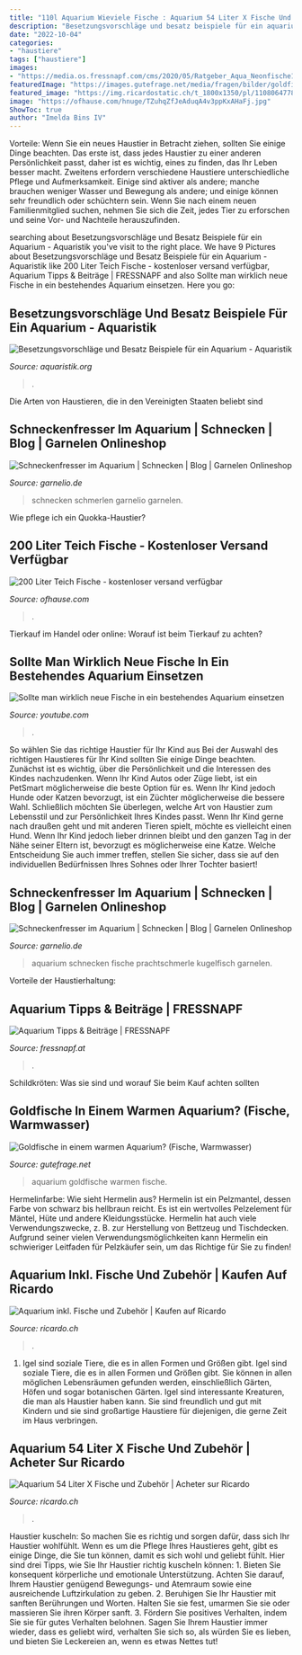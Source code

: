 ```yaml
---
title: "110l Aquarium Wieviele Fische : Aquarium 54 Liter X Fische Und Zubehör"
description: "Besetzungsvorschläge und besatz beispiele für ein aquarium"
date: "2022-10-04"
categories:
- "haustiere"
tags: ["haustiere"]
images:
- "https://media.os.fressnapf.com/cms/2020/05/Ratgeber_Aqua_Neonfische1200x527.jpg"
featuredImage: "https://images.gutefrage.net/media/fragen/bilder/goldfische-in-einem-warmen-aquarium/0_original.jpg?v=1464020599000"
featured_image: "https://img.ricardostatic.ch/t_1800x1350/pl/1108064778/4/1/"
image: "https://ofhause.com/hnuge/TZuhqZfJeAduqA4v3ppKxAHaFj.jpg"
ShowToc: true
author: "Imelda Bins IV"
---
```



Vorteile:
Wenn Sie ein neues Haustier in Betracht ziehen, sollten Sie einige Dinge beachten. Das erste ist, dass jedes Haustier zu einer anderen Persönlichkeit passt, daher ist es wichtig, eines zu finden, das Ihr Leben besser macht. Zweitens erfordern verschiedene Haustiere unterschiedliche Pflege und Aufmerksamkeit. Einige sind aktiver als andere; manche brauchen weniger Wasser und Bewegung als andere; und einige können sehr freundlich oder schüchtern sein. Wenn Sie nach einem neuen Familienmitglied suchen, nehmen Sie sich die Zeit, jedes Tier zu erforschen und seine Vor- und Nachteile herauszufinden.

	

		
searching about Besetzungsvorschläge und Besatz Beispiele für ein Aquarium - Aquaristik you've visit to the right place. We have 9 Pictures about Besetzungsvorschläge und Besatz Beispiele für ein Aquarium - Aquaristik like 200 Liter Teich Fische - kostenloser versand verfügbar, Aquarium Tipps &amp; Beiträge | FRESSNAPF and also Sollte man wirklich neue Fische in ein bestehendes Aquarium einsetzen. Here you go:
		
    
## Besetzungsvorschläge Und Besatz Beispiele Für Ein Aquarium - Aquaristik

<img loading=lazy src="https://www.aquaristik.org/wp-content/uploads/2017/12/aquarium_1514272351.jpg" onerror="this.onerror=null;this.src='https://tse2.mm.bing.net/th?id=OIP.tixLLb-_bKqz4m2B_G4Y3wHaE7&amp;pid=15.1';" alt="Besetzungsvorschläge und Besatz Beispiele für ein Aquarium - Aquaristik">

_Source: aquaristik.org_

>. 

	

Die Arten von Haustieren, die in den Vereinigten Staaten beliebt sind

    
## Schneckenfresser Im Aquarium | Schnecken | Blog | Garnelen Onlineshop

<img loading=lazy src="https://www.garnelio.de/media/image/5e/c5/22/schmerlen_schnecken.jpg" onerror="this.onerror=null;this.src='https://tse3.mm.bing.net/th?id=OIP.9Ded0mX_3IMwuBcTp2BLuQHaE8&amp;pid=15.1';" alt="Schneckenfresser im Aquarium | Schnecken | Blog | Garnelen Onlineshop">

_Source: garnelio.de_

>schnecken schmerlen garnelio garnelen. 

	

Wie pflege ich ein Quokka-Haustier?

    
## 200 Liter Teich Fische - Kostenloser Versand Verfügbar

<img loading=lazy src="https://ofhause.com/hnuge/TZuhqZfJeAduqA4v3ppKxAHaFj.jpg" onerror="this.onerror=null;this.src='https://tse4.mm.bing.net/th?id=OIP.bYSTsHohO7ifLOyNT9a9fgAAAA&amp;pid=15.1';" alt="200 Liter Teich Fische - kostenloser versand verfügbar">

_Source: ofhause.com_

>. 

	

Tierkauf im Handel oder online: Worauf ist beim Tierkauf zu achten?

    
## Sollte Man Wirklich Neue Fische In Ein Bestehendes Aquarium Einsetzen

<img loading=lazy src="https://i.ytimg.com/vi/wCEHiLOzNvg/maxresdefault.jpg" onerror="this.onerror=null;this.src='https://tse4.mm.bing.net/th?id=OIP.mFoXT_DGnECwHp-ACHCiEgHaEK&amp;pid=15.1';" alt="Sollte man wirklich neue Fische in ein bestehendes Aquarium einsetzen">

_Source: youtube.com_

>. 

	

So wählen Sie das richtige Haustier für Ihr Kind aus
Bei der Auswahl des richtigen Haustieres für Ihr Kind sollten Sie einige Dinge beachten. Zunächst ist es wichtig, über die Persönlichkeit und die Interessen des Kindes nachzudenken. Wenn Ihr Kind Autos oder Züge liebt, ist ein PetSmart möglicherweise die beste Option für es. Wenn Ihr Kind jedoch Hunde oder Katzen bevorzugt, ist ein Züchter möglicherweise die bessere Wahl. Schließlich möchten Sie überlegen, welche Art von Haustier zum Lebensstil und zur Persönlichkeit Ihres Kindes passt. Wenn Ihr Kind gerne nach draußen geht und mit anderen Tieren spielt, möchte es vielleicht einen Hund. Wenn Ihr Kind jedoch lieber drinnen bleibt und den ganzen Tag in der Nähe seiner Eltern ist, bevorzugt es möglicherweise eine Katze. Welche Entscheidung Sie auch immer treffen, stellen Sie sicher, dass sie auf den individuellen Bedürfnissen Ihres Sohnes oder Ihrer Tochter basiert!

    
## Schneckenfresser Im Aquarium | Schnecken | Blog | Garnelen Onlineshop

<img loading=lazy src="https://www.garnelio.de/media/image/07/ba/4c/schneckenfressende_fische.jpg" onerror="this.onerror=null;this.src='https://tse2.mm.bing.net/th?id=OIP.oLe3v_-mRsHsXEKTEQ3RMgHaE8&amp;pid=15.1';" alt="Schneckenfresser im Aquarium | Schnecken | Blog | Garnelen Onlineshop">

_Source: garnelio.de_

>aquarium schnecken fische prachtschmerle kugelfisch garnelen. 

	

Vorteile der Haustierhaltung:

    
## Aquarium Tipps &amp; Beiträge | FRESSNAPF

<img loading=lazy src="https://media.os.fressnapf.com/cms/2020/05/Ratgeber_Aqua_Neonfische1200x527.jpg" onerror="this.onerror=null;this.src='https://tse1.mm.bing.net/th?id=OIP.dmTn-HSk6WN4_-yorNXgQQHaDQ&amp;pid=15.1';" alt="Aquarium Tipps &amp; Beiträge | FRESSNAPF">

_Source: fressnapf.at_

>. 

	

Schildkröten: Was sie sind und worauf Sie beim Kauf achten sollten

    
## Goldfische In Einem Warmen Aquarium? (Fische, Warmwasser)

<img loading=lazy src="https://images.gutefrage.net/media/fragen/bilder/goldfische-in-einem-warmen-aquarium/0_original.jpg?v=1464020599000" onerror="this.onerror=null;this.src='https://tse1.mm.bing.net/th?id=OIP.FWkUGA_f27xdXYBoFmlkGQHaHa&amp;pid=15.1';" alt="Goldfische in einem warmen Aquarium? (Fische, Warmwasser)">

_Source: gutefrage.net_

>aquarium goldfische warmen fische. 

	

Hermelinfarbe: Wie sieht Hermelin aus?
Hermelin ist ein Pelzmantel, dessen Farbe von schwarz bis hellbraun reicht. Es ist ein wertvolles Pelzelement für Mäntel, Hüte und andere Kleidungsstücke. Hermelin hat auch viele Verwendungszwecke, z. B. zur Herstellung von Bettzeug und Tischdecken. Aufgrund seiner vielen Verwendungsmöglichkeiten kann Hermelin ein schwieriger Leitfaden für Pelzkäufer sein, um das Richtige für Sie zu finden!

    
## Aquarium Inkl. Fische Und Zubehör | Kaufen Auf Ricardo

<img loading=lazy src="https://img.ricardostatic.ch/t_1800x1350/pl/1108064778/4/1/" onerror="this.onerror=null;this.src='https://tse1.mm.bing.net/th?id=OIP.aMs9cIj0u2JxTmPukExAYwHaNL&amp;pid=15.1';" alt="Aquarium inkl. Fische und Zubehör | Kaufen auf Ricardo">

_Source: ricardo.ch_

>. 

	

1. Igel sind soziale Tiere, die es in allen Formen und Größen gibt.
Igel sind soziale Tiere, die es in allen Formen und Größen gibt. Sie können in allen möglichen Lebensräumen gefunden werden, einschließlich Gärten, Höfen und sogar botanischen Gärten. Igel sind interessante Kreaturen, die man als Haustier haben kann. Sie sind freundlich und gut mit Kindern und sie sind großartige Haustiere für diejenigen, die gerne Zeit im Haus verbringen.

    
## Aquarium 54 Liter X Fische Und Zubehör | Acheter Sur Ricardo

<img loading=lazy src="https://img.ricardostatic.ch/t_1800x1350/pl/1158806434/1/1/" onerror="this.onerror=null;this.src='https://tse4.mm.bing.net/th?id=OIP.FAT7i4Kt-goUx2kPCGLu-QHaFj&amp;pid=15.1';" alt="Aquarium 54 Liter X Fische und Zubehör | Acheter sur Ricardo">

_Source: ricardo.ch_

>. 

	

Haustier kuscheln: So machen Sie es richtig und sorgen dafür, dass sich Ihr Haustier wohlfühlt.
Wenn es um die Pflege Ihres Haustieres geht, gibt es einige Dinge, die Sie tun können, damit es sich wohl und geliebt fühlt. Hier sind drei Tipps, wie Sie Ihr Haustier richtig kuscheln können: 1. Bieten Sie konsequent körperliche und emotionale Unterstützung. Achten Sie darauf, Ihrem Haustier genügend Bewegungs- und Atemraum sowie eine ausreichende Luftzirkulation zu geben. 2. Beruhigen Sie Ihr Haustier mit sanften Berührungen und Worten. Halten Sie sie fest, umarmen Sie sie oder massieren Sie ihren Körper sanft. 3. Fördern Sie positives Verhalten, indem Sie sie für gutes Verhalten belohnen. Sagen Sie Ihrem Haustier immer wieder, dass es geliebt wird, verhalten Sie sich so, als würden Sie es lieben, und bieten Sie Leckereien an, wenn es etwas Nettes tut!

